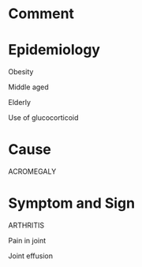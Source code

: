 # Comment

# Epidemiology

Obesity

Middle aged

Elderly

Use of glucocorticoid

# Cause

ACROMEGALY

# Symptom and Sign

ARTHRITIS

Pain in joint

Joint effusion

